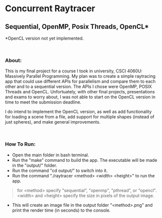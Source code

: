 # Concurrent Raytracer
## Sequential, OpenMP, Posix Threads, OpenCL*

*OpenCL version not yet implemented.

<br>

### About:
This is my final project for a course I took in university, CSCI 4060U: Massively Parallel Programming. My plan was to create a simple raytracing app that could use different APIs for parallelism and compare them to each other and to a sequential version. The APIs I chose were OpenMP, POSIX Threads and OpenCL. Unfortuately, with other final projects, presentations and exams to worry about, I was not able to start on the OpenCL version in time to meet the submission deadline.

I do intend to implement the OpenCL version, as well as add functionality for loading a scene from a file, add support for multiple shapes (instead of just spheres), and make general improvements.

<br>

### How To Run:
- Open the main folder in bash terminal.
- Run the "make" command to build the app. The executable will be made in the "output/" folder.
- Run the command "cd output/" to switch into it.
- Run the command "./raytracer \<method> \<width> \<height>" to run the app.
> for \<method> specify "sequential", "openmp", "pthread", or "opencl". \<width> and \<height> specify the size in pixels of the output image.
- This will create an image file in the output folder "\<method>.png" and print the render time (in seconds) to the console.
